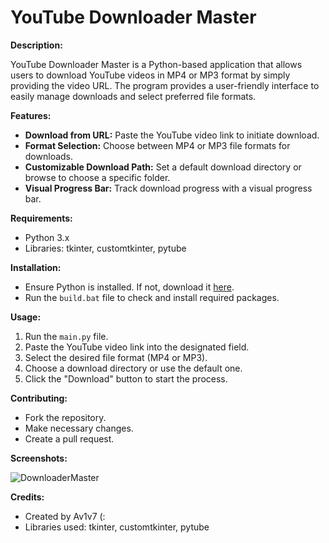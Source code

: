 # YouTube Downloader Master

**Description:**

YouTube Downloader Master is a Python-based application that allows users to download YouTube videos in MP4 or MP3 format by simply providing the video URL. The program provides a user-friendly interface to easily manage downloads and select preferred file formats.

**Features:**
- **Download from URL:** Paste the YouTube video link to initiate download.
- **Format Selection:** Choose between MP4 or MP3 file formats for downloads.
- **Customizable Download Path:** Set a default download directory or browse to choose a specific folder.
- **Visual Progress Bar:** Track download progress with a visual progress bar.

**Requirements:**
- Python 3.x
- Libraries: tkinter, customtkinter, pytube

**Installation:**
- Ensure Python is installed. If not, download it [here](https://www.python.org/downloads).
- Run the `build.bat` file to check and install required packages.

**Usage:**
1. Run the `main.py` file.
2. Paste the YouTube video link into the designated field.
3. Select the desired file format (MP4 or MP3).
4. Choose a download directory or use the default one.
5. Click the "Download" button to start the process.

**Contributing:**
- Fork the repository.
- Make necessary changes.
- Create a pull request.

**Screenshots:**

![DownloaderMaster](https://i.imgur.com/Is57HNH_d.webp?maxwidth=760&fidelity=grand)

**Credits:**
- Created by Av1v7 (:
- Libraries used: tkinter, customtkinter, pytube
